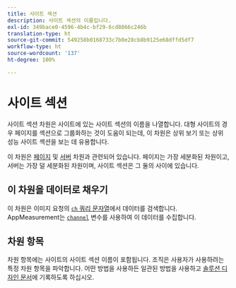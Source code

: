 ```yaml
---
title: 사이트 섹션
description: 사이트 섹션의 이름입니다.
exl-id: 349bace0-4596-4b4c-bf29-6cd8866c246b
translation-type: ht
source-git-commit: 549258b0168733c7b0e28cb8b9125e68dffd5df7
workflow-type: ht
source-wordcount: '137'
ht-degree: 100%

---
```


# 사이트 섹션

사이트 섹션 차원은 사이트에 있는 사이트 섹션의 이름을 나열합니다. 대형 사이트의 경우 페이지를 섹션으로 그룹화하는 것이 도움이 되는데, 이 차원은 상위 보기 또는 상위 성능 사이트 섹션을 보는 데 유용합니다.

이 차원은 [페이지](page.md) 및 [서버](server.md) 차원과 관련되어 있습니다. 페이지는 가장 세분화된 차원이고, 서버는 가장 덜 세분화된 차원이며, 사이트 섹션은 그 둘의 사이에 있습니다.

## 이 차원을 데이터로 채우기

이 차원은 이미지 요청의 [`ch` 쿼리 문자열](/help/implement/validate/query-parameters.md)에서 데이터를 검색합니다. AppMeasurement는 [`channel`](/help/implement/vars/page-vars/channel.md) 변수를 사용하여 이 데이터를 수집합니다.

## 차원 항목

차원 항목에는 사이트의 사이트 섹션 이름이 포함됩니다. 조직은 사용자가 사용하려는 특정 차원 항목을 파악합니다. 어떤 방법을 사용하든 일관된 방법을 사용하고 [솔루션 디자인 문서](/help/implement/prepare/solution-design.md)에 기록하도록 하십시오.
